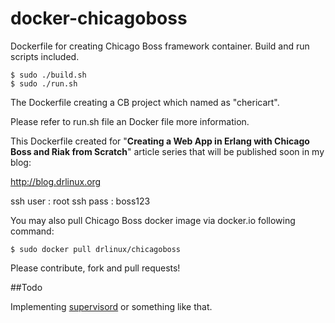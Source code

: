 docker-chicagoboss
==================

Dockerfile for creating Chicago Boss framework container. Build and run scripts included.

	$ sudo ./build.sh
	$ sudo ./run.sh


The Dockerfile creating a CB project which named as "chericart". 

Please refer to run.sh file an Docker file more information.

This Dockerfile created for "**Creating a Web App in Erlang with Chicago Boss and Riak from Scratch**" article series that will be published soon in my blog:

http://blog.drlinux.org

ssh user : root
ssh pass : boss123

You may also pull Chicago Boss docker image via docker.io following command:

	$ sudo docker pull drlinux/chicagoboss
	
Please contribute, fork and pull requests!

##Todo

Implementing [supervisord](http://supervisord.org) or something like that.





